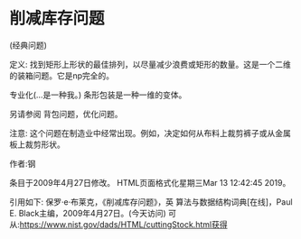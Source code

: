 # 削减库存问题


(经典问题)



定义:
找到矩形上形状的最佳排列，以尽量减少浪费或矩形的数量。这是一个二维的装箱问题。它是np完全的。



专业化(…是一种我。)
条形包装是一种一维的变体。



另请参阅
背包问题，优化问题。



注意:
这个问题在制造业中经常出现。例如，决定如何从布料上裁剪裤子或从金属板上裁剪形状。


作者:钢







条目于2009年4月27日修改。
HTML页面格式化星期三Mar 13 12:42:45 2019。



引用如下:
保罗·e·布莱克，《削减库存问题》，英
算法与数据结构词典[在线]，Paul E. Black主编，2009年4月27日。(今天访问)
可从:https://www.nist.gov/dads/HTML/cuttingStock.html获得